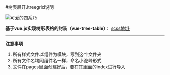 #树表展开Jtreegrid说明

![可爱的四系乃](https://p1.ssl.qhmsg.com/t0167955e5f22953246.jpg)

**基于vue.js实现树形表格的封装（vue-tree-table）**： [scss地址](https://github.com/sijinglei/vue-tree-table) 
 
----------
  **注意事项** 
   1. 所有样式文件以组件为模块，写到这个文件夹
   2. 所有文件名均同组件名一样，命名小驼峰形式
   3. 文件在pages里面创建好后，要在其里面的index进行导入
   
   
  
